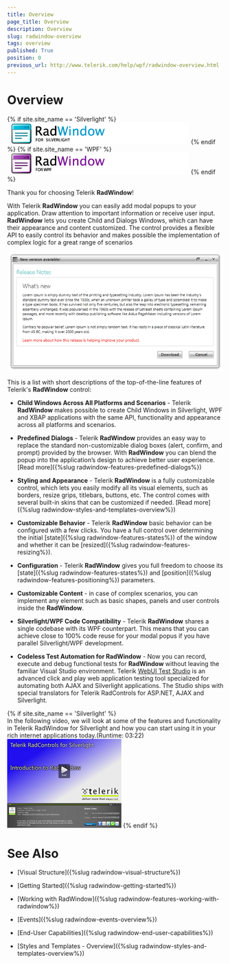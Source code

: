 ```yaml
---
title: Overview
page_title: Overview
description: Overview
slug: radwindow-overview
tags: overview
published: True
position: 0
previous_url: http://www.telerik.com/help/wpf/radwindow-overview.html
---
```


# Overview

{% if site.site_name == 'Silverlight' %}
![](images/RadWindow_Overview_01.png)
{% endif %}
{% if site.site_name == 'WPF' %}
![](images/RadWindow_Overview_01_WPF.png)
{% endif %}

Thank you for choosing Telerik __RadWindow__!

With Telerik __RadWindow__ you can easily add modal popups to your application.  Draw attention to important information or receive user input. __RadWindow__ lets you create Child and Dialogs Windows, which can have their appearance and content customized. The control provides a flexible API to easily control its behavior and makes possible the implementation of complex logic for a great range of scenarios

![Rad Window Overview 03](images/RadWindow_Overview_03.png)

This is a list with short descriptions of the top-of-the-line features of Telerik's __RadWindow__ control:

* __Child Windows Across All Platforms and Scenarios__ - Telerik __RadWindow__ makes possible to create Child Windows in Silverlight, WPF and XBAP applications with the same API, functionality and appearance across all platforms and scenarios.

* __Predefined Dialogs__ - Telerik __RadWindow__ provides an easy way to replace the standard non-customizable dialog boxes (alert, confirm, and prompt) provided by the browser. With __RadWindow__ you can blend the popup into the application’s design to achieve better user experience. [Read more]({%slug radwindow-features-predefined-dialogs%})

* __Styling and Appearance__ - Telerik __RadWindow__ is a fully customizable control, which lets you easily modify all its visual elements, such as borders, resize grips, titlebars, buttons, etc. The control comes with several built-in skins that can be customized if needed. [Read more]({%slug radwindow-styles-and-templates-overview%})

* __Customizable Behavior__ - Telerik __RadWindow__ basic behavior can be configured with a few clicks. You have a full control over determining the initial [state]({%slug radwindow-features-states%}) of the window and whether it can be [resized]({%slug radwindow-features-resizing%}).

* __Configuration__ - Telerik __RadWindow__ gives you full freedom to choose its [state]({%slug radwindow-features-states%}) and [position]({%slug radwindow-features-positioning%}) parameters.

* __Customizable Content__ - in case of complex scenarios, you can implement any element such as basic shapes, panels and user controls inside the __RadWindow__.

* __Silverlight/WPF Code Compatibility__ - Telerik __RadWindow__ shares a single codebase with its WPF counterpart. This means that you can achieve close to 100% code reuse for your modal popus if you have parallel Silverlight/WPF development.

* __Codeless Test Automation for RadWindow__ - Now you can record, execute and debug functional tests for __RadWindow__ without leaving the familiar Visual Studio environment. Telerik [WebUI Test Studio](http://www.telerik.com/products/web-testing-tools.aspx) is an advanced click and play web application testing tool specialized for automating both AJAX and Silverlight applications. The Studio ships with special translators for Telerik RadControls for ASP.NET, AJAX and Silverlight.

{% if site.site_name == 'Silverlight' %}		
In the following video, we will look at some of the features and functionality in Telerik RadWindow for Silverlight and how you can start using it in your rich internet applications today.(Runtime: 03:22)
[![](images/Window_Getting_Started.png)](http://tv.telerik.com/silverlight/video/introduction-radwindow-silverlight)
{% endif %}

# See Also

 * [Visual Structure]({%slug radwindow-visual-structure%})

 * [Getting Started]({%slug radwindow-getting-started%})

 * [Working with RadWindow]({%slug radwindow-features-working-with-radwindow%})

 * [Events]({%slug radwindow-events-overview%})

 * [End-User Capabilities]({%slug radwindow-end-user-capabilities%})

 * [Styles and Templates - Overview]({%slug radwindow-styles-and-templates-overview%})
